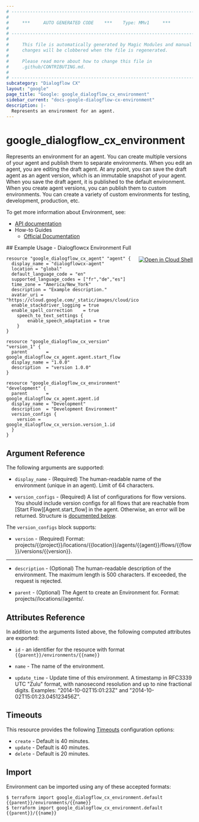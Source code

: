 ```yaml
---
# ----------------------------------------------------------------------------
#
#     ***     AUTO GENERATED CODE    ***    Type: MMv1     ***
#
# ----------------------------------------------------------------------------
#
#     This file is automatically generated by Magic Modules and manual
#     changes will be clobbered when the file is regenerated.
#
#     Please read more about how to change this file in
#     .github/CONTRIBUTING.md.
#
# ----------------------------------------------------------------------------
subcategory: "Dialogflow CX"
layout: "google"
page_title: "Google: google_dialogflow_cx_environment"
sidebar_current: "docs-google-dialogflow-cx-environment"
description: |-
  Represents an environment for an agent.
---
```


# google\_dialogflow\_cx\_environment

Represents an environment for an agent. You can create multiple versions of your agent and publish them to separate environments.
When you edit an agent, you are editing the draft agent. At any point, you can save the draft agent as an agent version, which is an immutable snapshot of your agent. 
When you save the draft agent, it is published to the default environment. When you create agent versions, you can publish them to custom environments. You can create a variety of custom environments for testing, development, production, etc.


To get more information about Environment, see:

* [API documentation](https://cloud.google.com/dialogflow/cx/docs/reference/rest/v3/projects.locations.agents.environments)
* How-to Guides
    * [Official Documentation](https://cloud.google.com/dialogflow/cx/docs)

<div class = "oics-button" style="float: right; margin: 0 0 -15px">
  <a href="https://console.cloud.google.com/cloudshell/open?cloudshell_git_repo=https%3A%2F%2Fgithub.com%2Fterraform-google-modules%2Fdocs-examples.git&cloudshell_working_dir=dialogflowcx_environment_full&cloudshell_image=gcr.io%2Fgraphite-cloud-shell-images%2Fterraform%3Alatest&open_in_editor=main.tf&cloudshell_print=.%2Fmotd&cloudshell_tutorial=.%2Ftutorial.md" target="_blank">
    <img alt="Open in Cloud Shell" src="//gstatic.com/cloudssh/images/open-btn.svg" style="max-height: 44px; margin: 32px auto; max-width: 100%;">
  </a>
</div>
## Example Usage - Dialogflowcx Environment Full


```hcl
resource "google_dialogflow_cx_agent" "agent" {
  display_name = "dialogflowcx-agent"
  location = "global"
  default_language_code = "en"
  supported_language_codes = ["fr","de","es"]
  time_zone = "America/New_York"
  description = "Example description."
  avatar_uri = "https://cloud.google.com/_static/images/cloud/icons/favicons/onecloud/super_cloud.png"
  enable_stackdriver_logging = true
  enable_spell_correction    = true
	speech_to_text_settings {
		enable_speech_adaptation = true
	}
}

resource "google_dialogflow_cx_version" "version_1" {
  parent       = google_dialogflow_cx_agent.agent.start_flow
  display_name = "1.0.0"
  description  = "version 1.0.0"
}

resource "google_dialogflow_cx_environment" "development" {
  parent       = google_dialogflow_cx_agent.agent.id
  display_name = "Development"
  description  = "Development Environment"
  version_configs {
    version = google_dialogflow_cx_version.version_1.id
  }
}
```

## Argument Reference

The following arguments are supported:


* `display_name` -
  (Required)
  The human-readable name of the environment (unique in an agent). Limit of 64 characters.

* `version_configs` -
  (Required)
  A list of configurations for flow versions. You should include version configs for all flows that are reachable from [Start Flow][Agent.start_flow] in the agent. Otherwise, an error will be returned.
  Structure is [documented below](#nested_version_configs).


<a name="nested_version_configs"></a>The `version_configs` block supports:

* `version` -
  (Required)
  Format: projects/{{project}}/locations/{{location}}/agents/{{agent}}/flows/{{flow}}/versions/{{version}}.

- - -


* `description` -
  (Optional)
  The human-readable description of the environment. The maximum length is 500 characters. If exceeded, the request is rejected.

* `parent` -
  (Optional)
  The Agent to create an Environment for. 
  Format: projects/<Project ID>/locations/<Location ID>/agents/<Agent ID>.


## Attributes Reference

In addition to the arguments listed above, the following computed attributes are exported:

* `id` - an identifier for the resource with format `{{parent}}/environments/{{name}}`

* `name` -
  The name of the environment.

* `update_time` -
  Update time of this environment. A timestamp in RFC3339 UTC "Zulu" format, with nanosecond resolution and up to nine fractional digits. Examples: "2014-10-02T15:01:23Z" and "2014-10-02T15:01:23.045123456Z".


## Timeouts

This resource provides the following
[Timeouts](/docs/configuration/resources.html#timeouts) configuration options:

- `create` - Default is 40 minutes.
- `update` - Default is 40 minutes.
- `delete` - Default is 20 minutes.

## Import


Environment can be imported using any of these accepted formats:

```
$ terraform import google_dialogflow_cx_environment.default {{parent}}/environments/{{name}}
$ terraform import google_dialogflow_cx_environment.default {{parent}}/{{name}}
```
